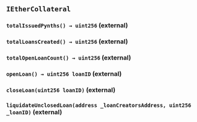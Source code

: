 ## `IEtherCollateral`

### `totalIssuedPynths() → uint256` (external)

### `totalLoansCreated() → uint256` (external)

### `totalOpenLoanCount() → uint256` (external)

### `openLoan() → uint256 loanID` (external)

### `closeLoan(uint256 loanID)` (external)

### `liquidateUnclosedLoan(address _loanCreatorsAddress, uint256 _loanID)` (external)
